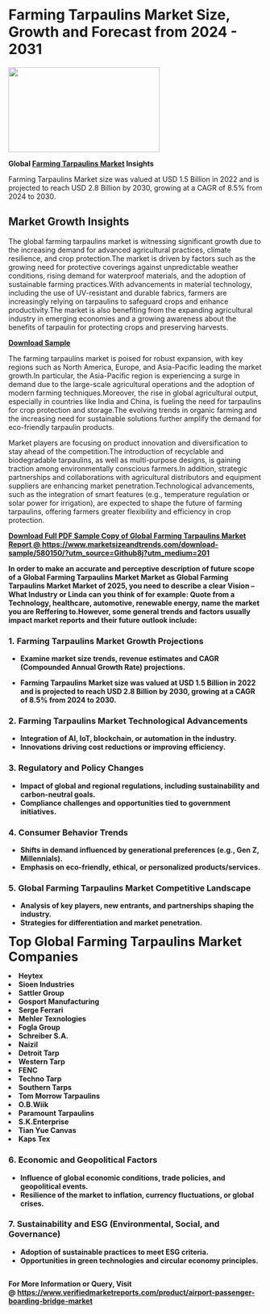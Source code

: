 <H1>Farming Tarpaulins Market Size, Growth and Forecast from 2024 - 2031</H1><img class="aligncenter size-medium wp-image-584254" src="https://thirdeyenews.in/wp-content/uploads/2024/09/Global-Market-Research-300x168.jpeg" alt="" width="300" height="168" /><p><strong>Global&nbsp;<a href="https://www.marketsizeandtrends.com/download-sample/580150/?utm_source=Github8j?utm_medium=201">Farming Tarpaulins Market</a> Insights</strong></p><p>Farming Tarpaulins Market size was valued at USD 1.5 Billion in 2022 and is projected to reach USD 2.8 Billion by 2030, growing at a CAGR of 8.5% from 2024 to 2030.</p><p><h2>Market Growth Insights</h2> <p>The global farming tarpaulins market is witnessing significant growth due to the increasing demand for advanced agricultural practices, climate resilience, and crop protection.The market is driven by factors such as the growing need for protective coverings against unpredictable weather conditions, rising demand for waterproof materials, and the adoption of sustainable farming practices.With advancements in material technology, including the use of UV-resistant and durable fabrics, farmers are increasingly relying on tarpaulins to safeguard crops and enhance productivity.The market is also benefiting from the expanding agricultural industry in emerging economies and a growing awareness about the benefits of tarpaulin for protecting crops and preserving harvests.</p> <p><strong><a href="#">Download Sample</a></strong></p> <p>The farming tarpaulins market is poised for robust expansion, with key regions such as North America, Europe, and Asia-Pacific leading the market growth.In particular, the Asia-Pacific region is experiencing a surge in demand due to the large-scale agricultural operations and the adoption of modern farming techniques.Moreover, the rise in global agricultural output, especially in countries like India and China, is fueling the need for tarpaulins for crop protection and storage.The evolving trends in organic farming and the increasing need for sustainable solutions further amplify the demand for eco-friendly tarpaulin products.</p> <p>Market players are focusing on product innovation and diversification to stay ahead of the competition.The introduction of recyclable and biodegradable tarpaulins, as well as multi-purpose designs, is gaining traction among environmentally conscious farmers.In addition, strategic partnerships and collaborations with agricultural distributors and equipment suppliers are enhancing market penetration.Technological advancements, such as the integration of smart features (e.g., temperature regulation or solar power for irrigation), are expected to shape the future of farming tarpaulins, offering farmers greater flexibility and efficiency in crop protection.</p> <p><strong><a href="#"></p><p><span class=""><strong>Download Full PDF Sample Copy of Global Farming Tarpaulins Market Report</strong> @ <a href="https://www.marketsizeandtrends.com/download-sample/580150/?utm_source=Github8j?utm_medium=201" target="_blank">https://www.marketsizeandtrends.com/download-sample/580150/?utm_source=Github8j?utm_medium=201</a></span></p><p>In order to make an accurate and perceptive description of future scope of a Global&nbsp;Farming Tarpaulins Market Market as Global&nbsp;Farming Tarpaulins Market Market of 2025, you need to describe a clear Vision &ndash; What Industry or Linda can you think of for example: Quote from a Technology, healthcare, automotive, renewable energy, name the market you are Reffering to.However, some general trends and factors usually impact market reports and their future outlook include:</p><h3>1.&nbsp;<strong>Farming Tarpaulins Market Growth Projections</strong></h3><ul><li>Examine market size trends, revenue estimates and CAGR (Compounded Annual Growth Rate) projections.</li><li><p>Farming Tarpaulins Market size was valued at USD 1.5 Billion in 2022 and is projected to reach USD 2.8 Billion by 2030, growing at a CAGR of 8.5% from 2024 to 2030.</p></li></ul><h3>2.&nbsp;<strong>Farming Tarpaulins Market Technological Advancements</strong></h3><ul><li>Integration of AI, IoT, blockchain, or automation in the industry.</li><li>Innovations driving cost reductions or improving efficiency.</li></ul><h3>3.&nbsp;<strong>Regulatory and Policy Changes</strong></h3><ul><li>Impact of global and regional regulations, including sustainability and carbon-neutral goals.</li><li>Compliance challenges and opportunities tied to government initiatives.</li></ul><h3>4.&nbsp;<strong>Consumer Behavior Trends</strong></h3><ul><li>Shifts in demand influenced by generational preferences (e.g., Gen Z, Millennials).</li><li>Emphasis on eco-friendly, ethical, or personalized products/services.</li></ul><h3>5.&nbsp;<strong>Global Farming Tarpaulins Market Competitive Landscape</strong></h3><ul><li>Analysis of key players, new entrants, and partnerships shaping the industry.</li><li>Strategies for differentiation and market penetration.</li></ul><p data-pm-slice="1 1 []"><span style="color: inherit; font-family: inherit; font-size: 25px;">Top Global Farming Tarpaulins Market Companies</span></p><div class="" data-test-id=""><p><li>Heytex</li><li> Sioen Industries</li><li> Sattler Group</li><li> Gosport Manufacturing</li><li> Serge Ferrari</li><li> Mehler Texnologies</li><li> Fogla Group</li><li> Schreiber S.A.</li><li> Naizil</li><li> Detroit Tarp</li><li> Western Tarp</li><li> FENC</li><li> Techno Tarp</li><li> Southern Tarps</li><li> Tom Morrow Tarpaulins</li><li> O.B.Wiik</li><li> Paramount Tarpaulins</li><li> S.K.Enterprise</li><li> Tian Yue Canvas</li><li> Kaps Tex</li></p></div><h3>6.&nbsp;<strong>Economic and Geopolitical Factors</strong></h3><ul><li>Influence of global economic conditions, trade policies, and geopolitical events.</li><li>Resilience of the market to inflation, currency fluctuations, or global crises.</li></ul><h3>7.&nbsp;<strong>Sustainability and ESG (Environmental, Social, and Governance)</strong></h3><ul><li>Adoption of sustainable practices to meet ESG criteria.</li><li>Opportunities in green technologies and circular economy principles.</li></ul><h2><strong style="font-size: 14px;">For More Information or Query, Visit @&nbsp;</strong><a style="background-color: #ffffff; font-size: 14px;" href="https://www.marketsizeandtrends.com/report/farming-tarpaulins-market/" target="_blank">https://www.verifiedmarketreports.com/product/airport-passenger-boarding-bridge-market</a></h2>